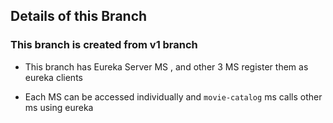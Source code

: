 ## Details of this Branch

### This branch is created from v1 branch

- This branch has Eureka Server MS , and other 3 MS register them as eureka clients

- Each MS can be accessed individually and `movie-catalog` ms calls other ms using eureka